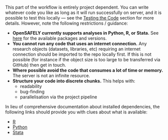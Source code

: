 This part of the workflow is entirely project dependent. 
You can write whatever code you like as long as it will run successfully on server, and it is possible to test this locally &mdash; see the [Testing the Code](testing-the-code) section for more details.
However, note the following restrictions / guidance:

* **OpenSAFELY currently supports analyses in Python, R, or Stata.** 
See [here]() for the available packages and versions.
* **You cannot run any code that uses an internet connection.** 
Any research objects (datasets, libraries, etc) requiring an internet connection should be imported to the repo locally first.
If this is not possible (for instance if the object size is too large to be transferred via GitHub) then get in touch.
* **Where possible avoid the code that consumes a lot of time or memory.** The server is not an infinite resource. 
* **Structure your code into discrete chunks.** This helps with:
	* readability
	* bug-finding
	* parallelisation via the project pipeline

In lieu of comprehensive documentation about installed dependencies, the following links should provide you with clues about what is available:

- [R](https://github.com/opensafely/r-docker/blob/master/Dockerfile#L34-L79)
- [Python](https://github.com/opensafely/jupyter-docker/blob/master/requirements.txt)
- [Stata](https://github.com/opensafely/stata-docker/tree/master/libraries)